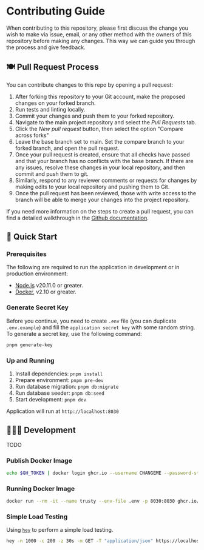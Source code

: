 # Contributing Guide

When contributing to this repository, please first discuss the change you wish
to make via issue, email, or any other method with the owners of this repository
before making any changes. This way we can guide you through the process and
give feedback.

## 🍽️ Pull Request Process

You can contribute changes to this repo by opening a pull request:

1. After forking this repository to your Git account, make the proposed changes on your forked branch.
2. Run tests and linting locally.
3. Commit your changes and push them to your forked repository.
4. Navigate to the main project repository and select the _Pull Requests_ tab.
5. Click the _New pull request_ button, then select the option "Compare across forks"
6. Leave the base branch set to main. Set the compare branch to your forked branch, and open the pull request.
7. Once your pull request is created, ensure that all checks have passed and that your branch has no conflicts with the base branch. If there are any issues, resolve these changes in your local repository, and then commit and push them to git.
8. Similarly, respond to any reviewer comments or requests for changes by making edits to your local repository and pushing them to Git.
9. Once the pull request has been reviewed, those with write access to the branch will be able to merge your changes into the project repository.

If you need more information on the steps to create a pull request, you can find a detailed walkthrough in the [Github documentation][pull-requests-docs].


## 🏁 Quick Start

### Prerequisites

The following are required to run the application in development or in production environment:

- [Node.js](https://nodejs.org/en/download) v20.11.0 or greater.
- [Docker](https://docs.docker.com/engine/install), v2.10 or greater.

### Generate Secret Key

Before you continue, you need to create `.env` file (you can duplicate `.env.example`) and
fill the `application secret key` with some random string. To generate a secret key, use
the following command:

```sh
pnpm generate-key
```

### Up and Running

1. Install dependencies: `pnpm install`
2. Prepare environment: `pnpm pre-dev`
3. Run database migration: `pnpm db:migrate`
4. Run database seeder: `pnpm db:seed`
5. Start development: `pnpm dev`

Application will run at `http://localhost:8030`

## 🧑🏻‍💻 Development

TODO

### Publish Docker Image

```sh
echo $GH_TOKEN | docker login ghcr.io --username CHANGEME --password-stdin
```

### Running Docker Image

```sh
docker run --rm -it --name trusty --env-file .env -p 8030:8030 ghcr.io/riipandi/trusty:edge
```

### Simple Load Testing

Using [`hey`](https://github.com/rakyll/hey) to perform a simple load testing.

```sh
hey -n 1000 -c 200 -z 30s -m GET -T "application/json" https://localhost:8030/api/health
```

[pull-requests-docs]: https://docs.github.com/en/pull-requests/collaborating-with-pull-requests/proposing-changes-to-your-work-with-pull-requests/creating-a-pull-request-from-a-fork
